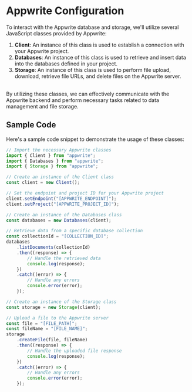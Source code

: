 # Appwrite Configuration

To interact with the Appwrite database and storage, we'll utilize several JavaScript classes provided by Appwrite:

1. **Client**: An instance of this class is used to establish a connection with your Appwrite project.
2. **Databases**: An instance of this class is used to retrieve and insert data into the databases defined in your project.
3. **Storage**: An instance of this class is used to perform file upload, download, retrieve file URLs, and delete files on the Appwrite server.

\
By utilizing these classes, we can effectively communicate with the Appwrite backend and perform necessary tasks related to data management and file storage.

## Sample Code

Here's a sample code snippet to demonstrate the usage of these classes:

```javascript
// Import the necessary Appwrite classes
import { Client } from "appwrite";
import { Databases } from "appwrite";
import { Storage } from "appwrite";

// Create an instance of the Client class
const client = new Client();

// Set the endpoint and project ID for your Appwrite project
client.setEndpoint("[APPWRITE_ENDPOINT]");
client.setProject("[APPWRITE_PROJECT_ID]");

// Create an instance of the Databases class
const databases = new Databases(client);

// Retrieve data from a specific database collection
const collectionId = "[COLLECTION_ID]";
databases
    .listDocuments(collectionId)
    .then((response) => {
        // Handle the retrieved data
        console.log(response);
    })
    .catch((error) => {
        // Handle any errors
        console.error(error);
    });

// Create an instance of the Storage class
const storage = new Storage(client);

// Upload a file to the Appwrite server
const file = "[FILE_PATH]";
const fileName = "[FILE_NAME]";
storage
    .createFile(file, fileName)
    .then((response) => {
        // Handle the uploaded file response
        console.log(response);
    })
    .catch((error) => {
        // Handle any errors
        console.error(error);
    });
```
